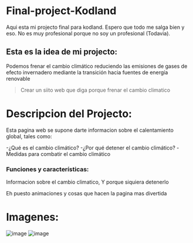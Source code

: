# Final-project-Kodland

Aqui esta mi projecto final para kodland.
Espero que todo me salga bien y eso.
No es muy profesional porque no soy un profesional (Todavia).

## Esta es la idea de mi projecto:

Podemos frenar el cambio climático reduciendo las emisiones de gases de efecto invernadero mediante la transición hacia fuentes de energía renovable
>Crear un siito web que diga porque frenar el cambio climatico

# Descripcion del Projecto:

Esta pagina web se supone darte informacion sobre el calentamiento global, tales como:

-¿Qué es el cambio climático?
-¿Por qué detener el cambio climático?
-Medidas para combatir el cambio climático

### Funciones y características:

Informacion sobre el cambio climatico, Y porque siquiera detenerlo

Eh puesto animaciones y cosas que hacen la pagina mas divertida

# Imagenes:

![image](https://github.com/TheIndieDav/Final-project-Kodland/assets/81372075/ead8b7f2-66c0-4086-b39e-8a6e2da4c51e)
![image](https://github.com/TheIndieDav/Final-project-Kodland/assets/81372075/c53969fe-6716-4edd-86c0-9d70ad76f731)
